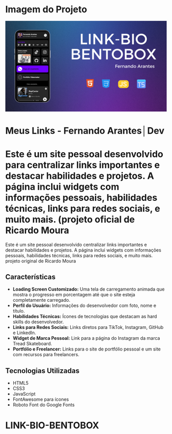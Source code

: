 
# Imagem do Projeto
![imagem do projeto](./img/Sem%20nome%20(1920%20x%201080%20px)%20(2).png)

# Meus Links - Fernando Arantes│Dev


Este é um site pessoal desenvolvido para centralizar links importantes e destacar habilidades e projetos. A página inclui widgets com informações pessoais, habilidades técnicas, links para redes sociais, e muito mais. (projeto oficial de Ricardo Moura
=======
Este é um site pessoal desenvolvido centralizar links importantes e destacar habilidades e projetos. A página inclui widgets com informações pessoais, habilidades técnicas, links para redes sociais, e muito mais. projeto original de Ricardo Moura


## Características

- **Loading Screen Customizado:** Uma tela de carregamento animada que mostra o progresso em porcentagem até que o site esteja completamente carregado.
- **Perfil do Usuário:** Informações do desenvolvedor com foto, nome e título.
- **Habilidades Técnicas:** Ícones de tecnologias que destacam as hard skills do desenvolvedor.
- **Links para Redes Sociais:** Links diretos para TikTok, Instagram, GitHub e LinkedIn.
- **Widget de Marca Pessoal:** Link para a página do Instagram da marca Tread Skateboard.
- **Portfólio e Freelancer:** Links para o site de portfólio pessoal e um site com recursos para freelancers.

## Tecnologias Utilizadas

- HTML5
- CSS3
- JavaScript
- FontAwesome para ícones
- Roboto Font do Google Fonts



# LINK-BIO-BENTOBOX
